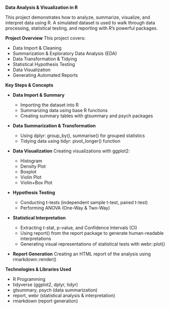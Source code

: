 **Data Analysis & Visualization in R**

This project demonstrates how to analyze, summarize, visualize, and interpret data using R. A simulated dataset is used to walk through data processing, statistical testing, and reporting with R’s powerful packages.

**Project Overview**
This project covers:
- Data Import & Cleaning
- Summarization & Exploratory Data Analysis (EDA)
- Data Transformation & Tidying
- Statistical Hypothesis Testing
- Data Visualization
- Generating Automated Reports

**Key Steps & Concepts**

- **Data Import & Summary**
  - Importing the dataset into R
  - Summarizing data using base R functions
  - Creating summary tables with gtsummary and psych packages

- **Data Summarization & Transformation**
  - Using dplyr: group_by(), summarise() for grouped statistics
  - Tidying data using tidyr: pivot_longer() function

- **Data Visualization**
Creating visualizations with ggplot2:
  - Histogram
  - Density Plot
  - Boxplot
  - Violin Plot
  - Violin+Box Plot

- **Hypothesis Testing**
  - Conducting t-tests (independent sample t-test, paired t-test)
  - Performing ANOVA (One-Way & Two-Way) 

- **Statistical Interpretation**
  - Extracting t-stat, p-value, and Confidence Intervals (CI)
  - Using report() from the report package to generate human-readable interpretations
  - Generating visual representations of statistical tests with webr::plot() 

- **Report Generation**
Creating an HTML report of the analysis using rmarkdown::render() 

**Technologies & Libraries Used**
- R Programming
- tidyverse (ggplot2, dplyr, tidyr)
- gtsummary, psych (data summarization)
- report, webr (statistical analysis & interpretation)
- rmarkdown (report generation)
